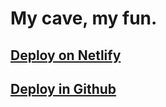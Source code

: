 # My cave, my fun.

## [Deploy on Netlify](https://matiassemelman.netlify.app/)

## [Deploy in Github](https://matiassemelman.github.io/MyCommandCenter/)
